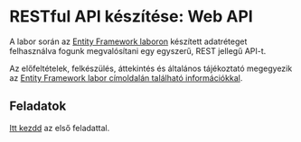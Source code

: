 # RESTful API készítése: Web API

A labor során az [Entity Framework laboron](../ef/README.md) készített adatréteget felhasználva fogunk megvalósítani egy egyszerű, REST jellegű API-t.

Az előfeltételek, felkészülés, áttekintés és általános tájékoztató megegyezik az [Entity Framework labor címoldalán található információkkal](../ef/README.md).

## Feladatok

[Itt kezdd](Feladat-1.md) az első feladattal.